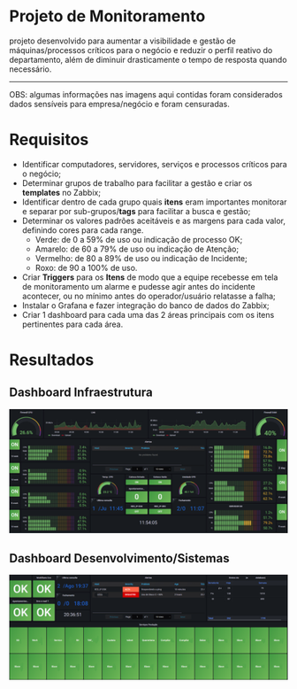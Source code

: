 # Projeto de Monitoramento

projeto desenvolvido para aumentar a visibilidade e gestão de máquinas/processos críticos para o negócio e reduzir o perfil reativo do departamento, além de diminuir drasticamente o tempo de resposta quando necessário.

---

OBS: algumas informações nas imagens aqui contidas foram considerados dados sensíveis para empresa/negócio e foram censuradas.


# Requisitos

- Identificar computadores, servidores, serviços e processos críticos para o negócio;
- Determinar grupos de trabalho para facilitar a gestão e criar os **templates** no Zabbix;
- Identificar dentro de cada grupo quais **itens** eram importantes monitorar e separar por sub-grupos/**tags** para facilitar a busca e gestão;
- Determinar os valores padrões aceitáveis e as margens para cada valor, definindo cores para cada range.
    - Verde: de 0 a 59% de uso ou indicação de processo OK;
    - Amarelo: de 60 a 79% de uso ou indicação de Atenção;
    - Vermelho: de 80 a 89% de uso ou indicação de Incidente;
    - Roxo: de 90 a 100% de uso.
- Criar **Triggers** para os **Itens** de modo que a equipe recebesse em tela de monitoramento um alarme e pudesse agir antes do incidente acontecer, ou no mínimo antes do operador/usuário relatasse a falha;
- Instalar o Grafana e fazer integração do banco de dados do Zabbix;
- Criar 1 dashboard para cada uma das 2 áreas principais com os itens pertinentes para cada área.

# Resultados

## Dashboard Infraestrutura

![Untitled](Imagens/Untitled.png)

## Dashboard Desenvolvimento/Sistemas

![Untitled](Imagens/Untitled%201.png)
